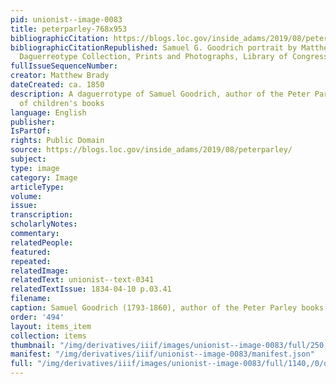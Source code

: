 ```yaml
---
pid: unionist--image-0083
title: peterparley-768x953
bibliographicCitation: https://blogs.loc.gov/inside_adams/2019/08/peterparley/
bibliographicCitationRepublished: Samuel G. Goodrich portrait by Matthew Brady Studio.
  Daguerreotype Collection, Prints and Photographs, Library of Congress //lccn.loc.gov/2004663964
fullIssueSequenceNumber: 
creator: Matthew Brady
dateCreated: ca. 1850
description: A daguerrotype of Samuel Goodrich, author of the Peter Parley series
  of children's books
language: English
publisher: 
IsPartOf: 
rights: Public Domain
source: https://blogs.loc.gov/inside_adams/2019/08/peterparley/
subject: 
type: image
category: Image
articleType: 
volume: 
issue: 
transcription: 
scholarlyNotes: 
commentary: 
relatedPeople: 
featured: 
repeated: 
relatedImage: 
relatedText: unionist--text-0341
relatedTextIssue: 1834-04-10 p.03.41
filename: 
caption: Samuel Goodrich (1793-1860), author of the Peter Parley books
order: '494'
layout: items_item
collection: items
thumbnail: "/img/derivatives/iiif/images/unionist--image-0083/full/250,/0/default.jpg"
manifest: "/img/derivatives/iiif/unionist--image-0083/manifest.json"
full: "/img/derivatives/iiif/images/unionist--image-0083/full/1140,/0/default.jpg"
---
```


